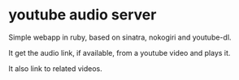 youtube audio server
====================

Simple webapp in ruby, based on sinatra, nokogiri and youtube-dl.

It get the audio link, if available, from a youtube video and plays it.

It also link to related videos.

